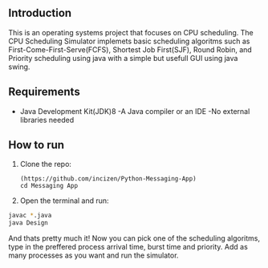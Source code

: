 ## Introduction 
This is an operating systems project that focuses on CPU scheduling. The CPU Scheduling Simulator implemets basic scheduling algoritms such as First-Come-First-Serve(FCFS), Shortest Job First(SJF), 
Round Robin, and Priority scheduling using java with a simple but usefull GUI using java swing.

## Requirements
- Java Development Kit(JDK)8 
-A Java compiler or an IDE
-No external libraries needed

## How to run 
1. Clone the repo:
   ```
   (https://github.com/incizen/Python-Messaging-App)
   cd Messaging App
   ```

2. Open the terminal and run: 

```sh
javac *.java
java Design
```

And thats pretty much it! 
Now you can pick one of the scheduling algoritms, type in the preffered process arrival time, burst time and priority. Add as many processes as you want and run the simulator.
